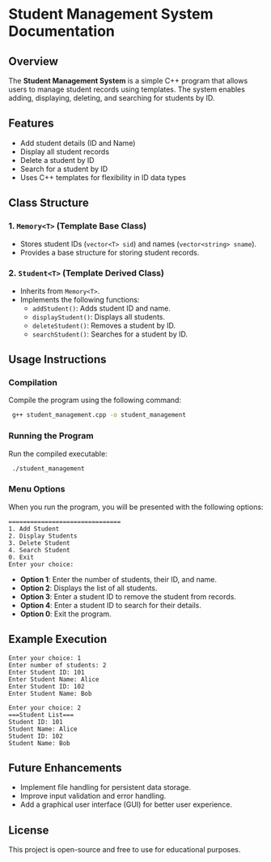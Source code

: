 # Student Management System Documentation

## Overview
The **Student Management System** is a simple C++ program that allows users to manage student records using templates. The system enables adding, displaying, deleting, and searching for students by ID.

## Features
- Add student details (ID and Name)
- Display all student records
- Delete a student by ID
- Search for a student by ID
- Uses C++ templates for flexibility in ID data types

## Class Structure

### 1. `Memory<T>` (Template Base Class)
- Stores student IDs (`vector<T> sid`) and names (`vector<string> sname`).
- Provides a base structure for storing student records.

### 2. `Student<T>` (Template Derived Class)
- Inherits from `Memory<T>`.
- Implements the following functions:
  - `addStudent()`: Adds student ID and name.
  - `displayStudent()`: Displays all students.
  - `deleteStudent()`: Removes a student by ID.
  - `searchStudent()`: Searches for a student by ID.

## Usage Instructions
### Compilation
Compile the program using the following command:
```sh
 g++ student_management.cpp -o student_management
```
### Running the Program
Run the compiled executable:
```sh
 ./student_management
```

### Menu Options
When you run the program, you will be presented with the following options:
```
===============================
1. Add Student
2. Display Students
3. Delete Student
4. Search Student
0. Exit
Enter your choice:
```
- **Option 1**: Enter the number of students, their ID, and name.
- **Option 2**: Displays the list of all students.
- **Option 3**: Enter a student ID to remove the student from records.
- **Option 4**: Enter a student ID to search for their details.
- **Option 0**: Exit the program.

## Example Execution
```
Enter your choice: 1
Enter number of students: 2
Enter Student ID: 101
Enter Student Name: Alice
Enter Student ID: 102
Enter Student Name: Bob

Enter your choice: 2
===Student List===
Student ID: 101
Student Name: Alice
Student ID: 102
Student Name: Bob
```

## Future Enhancements
- Implement file handling for persistent data storage.
- Improve input validation and error handling.
- Add a graphical user interface (GUI) for better user experience.

## License
This project is open-source and free to use for educational purposes.

